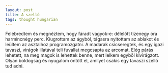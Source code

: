 ```yaml
---
layout: post
title: A szellő
tags: thought hungarian
---
```


Felébredtem és megnéztem, hogy fáradt vagyok-e: délelőtt tizenegy óra harmincnégy perc.
Kiugrottam az ágyból, tágasra nyitottam az ablakot és leültem az asztalhoz programozgatni.
A madarak csicseregtek, és egy igazi tavaszi, virágok illatával teli
fuvallat megcsapta az arcomat. Elég párás lehetett, na meg magok is lehettek benne, mert lelkem egyből kivirágzott.
Olyan boldogság és nyugalom öntött el, amilyet csakis egy tavaszi szellő tud adni.